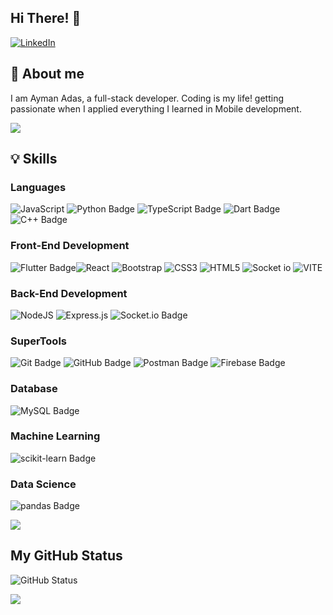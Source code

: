 ## Hi There! :wave:

<a href="[https://www.linkedin.com/in/malik-qandeel](https://www.linkedin.com/in/ayman-adas-3bba61286/)">![LinkedIn](https://img.shields.io/badge/linkedin-%230077B5.svg?style=for-the-badge&logo=linkedin&logoColor=white)</a>





## :rocket: About me

<div>
  <p>
  I am Ayman Adas, a full-stack developer. Coding is my life! getting passionate when I applied everything I learned in Mobile development.

  

  </p>
    <img src="https://user-images.githubusercontent.com/74038190/229223263-cf2e4b07-2615-4f87-9c38-e37600f8381a.gif" />

</div>



## :bulb: Skills

  
### Languages
![JavaScript](https://img.shields.io/badge/javascript-%23323330.svg?style=for-the-badge&logo=javascript&logoColor=%23F7DF1E)
![Python Badge](https://img.shields.io/badge/Python-3776AB?logo=python&logoColor=fff&style=for-the-badge)
![TypeScript Badge](https://img.shields.io/badge/TypeScript-3178C6?logo=typescript&logoColor=fff&style=for-the-badge)
![Dart Badge](https://img.shields.io/badge/Dart-0175C2?logo=dart&logoColor=fff&style=for-the-badge)
![C++ Badge](https://img.shields.io/badge/C%2B%2B-00599C?logo=cplusplus&logoColor=fff&style=for-the-badge)
### Front-End Development
![Flutter Badge](https://img.shields.io/badge/Flutter-02569B?logo=flutter&logoColor=fff&style=for-the-badge)![React](https://img.shields.io/badge/react-%2320232a.svg?style=for-the-badge&logo=react&logoColor=%2361DAFB)
![Bootstrap](https://img.shields.io/badge/bootstrap-%238511FA.svg?style=for-the-badge&logo=bootstrap&logoColor=white)
![CSS3](https://img.shields.io/badge/css3-%231572B6.svg?style=for-the-badge&logo=css3&logoColor=white)
![HTML5](https://img.shields.io/badge/html5-%23E34F26.svg?style=for-the-badge&logo=html5&logoColor=white)
![Socket io](https://img.shields.io/badge/Socket.io-010101?&style=for-the-badge&logo=Socket.io&logoColor=white)
![VITE](https://img.shields.io/badge/Vite-B73BFE?style=for-the-badge&logo=vite&logoColor=FFD62E)

### Back-End Development
![NodeJS](https://img.shields.io/badge/node.js-6DA55F?style=for-the-badge&logo=node.js&logoColor=white)
![Express.js](https://img.shields.io/badge/express.js-%23404d59.svg?style=for-the-badge&logo=express&logoColor=%2361DAFB)
![Socket.io Badge](https://img.shields.io/badge/Socket.io-010101?logo=socketdotio&logoColor=fff&style=for-the-badge)

### SuperTools
![Git Badge](https://img.shields.io/badge/Git-F05032?logo=git&logoColor=fff&style=for-the-badge)
![GitHub Badge](https://img.shields.io/badge/GitHub-181717?logo=github&logoColor=fff&style=for-the-badge)
![Postman Badge](https://img.shields.io/badge/Postman-FF6C37?logo=postman&logoColor=fff&style=for-the-badge)
![Firebase Badge](https://img.shields.io/badge/Firebase-DD2C00?logo=firebase&logoColor=fff&style=for-the-badge)

### Database 
![MySQL Badge](https://img.shields.io/badge/MySQL-4479A1?logo=mysql&logoColor=fff&style=for-the-badge)

### Machine Learning
![scikit-learn Badge](https://img.shields.io/badge/scikit--learn-F7931E?logo=scikitlearn&logoColor=fff&style=for-the-badge)
### Data Science
![pandas Badge](https://img.shields.io/badge/pandas-150458?logo=pandas&logoColor=fff&style=for-the-badge)

<img src="https://user-images.githubusercontent.com/74038190/212284087-bbe7e430-757e-4901-90bf-4cd2ce3e1852.gif" hight="50" />

## My GitHub Status

![GitHub Status](https://github-readme-stats.vercel.app/api?username=ayman-adas)

<img src="https://user-images.githubusercontent.com/74038190/212284100-561aa473-3905-4a80-b561-0d28506553ee.gif" />
